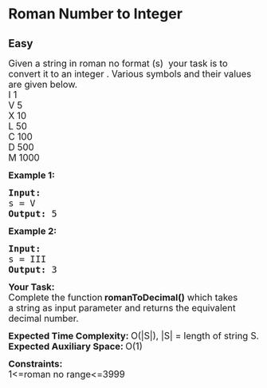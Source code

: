 # Roman Number to Integer
## Easy 
<div class="problem-statement" style="user-select: auto;">
                <p style="user-select: auto;"></p><p style="user-select: auto;"><span style="font-size: 18px; user-select: auto;">Given a string in roman no format (s) &nbsp;your task is to convert it to an integer&nbsp;.&nbsp;Various symbols and their values are given below.<br style="user-select: auto;">
I 1<br style="user-select: auto;">
V 5<br style="user-select: auto;">
X 10<br style="user-select: auto;">
L 50<br style="user-select: auto;">
C 100<br style="user-select: auto;">
D 500<br style="user-select: auto;">
M 1000</span></p>

<p style="user-select: auto;"><span style="font-size: 18px; user-select: auto;"><strong style="user-select: auto;">Example 1:</strong></span></p>

<pre style="user-select: auto;"><span style="font-size: 18px; user-select: auto;"><strong style="user-select: auto;">Input:
</strong>s = V
<strong style="user-select: auto;">Output: </strong>5</span>
</pre>

<p style="user-select: auto;"><span style="font-size: 18px; user-select: auto;"><strong style="user-select: auto;">Example 2:</strong></span></p>

<pre style="user-select: auto;"><span style="font-size: 18px; user-select: auto;"><strong style="user-select: auto;">Input:
</strong>s = III&nbsp;
<strong style="user-select: auto;">Output: </strong>3</span>
</pre>

<p style="user-select: auto;"><span style="font-size: 18px; user-select: auto;"><strong style="user-select: auto;">Your Task:</strong><br style="user-select: auto;">
Complete the function<strong style="user-select: auto;">&nbsp;romanToDecimal()</strong>&nbsp;which takes a&nbsp;string&nbsp;as input parameter and returns the equivalent decimal number.&nbsp;</span></p>

<p style="user-select: auto;"><span style="font-size: 18px; user-select: auto;"><strong style="user-select: auto;">Expected Time Complexity:&nbsp;</strong>O(|S|), |S| = length of string S.<br style="user-select: auto;">
<strong style="user-select: auto;">Expected Auxiliary Space:&nbsp;</strong>O(1)</span></p>

<p style="user-select: auto;"><span style="font-size: 18px; user-select: auto;"><strong style="user-select: auto;">Constraints:</strong><br style="user-select: auto;">
1&lt;=roman no range&lt;=3999</span></p>

<p style="user-select: auto;">&nbsp;</p>
 <p style="user-select: auto;"></p>
            </div>